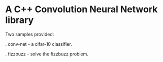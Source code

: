 # A C++ Convolution Neural Network library

Two samples provided:

. conv-net - a cifar-10 classifier.

. fizzbuzz - solve the fizzbuzz problem.
